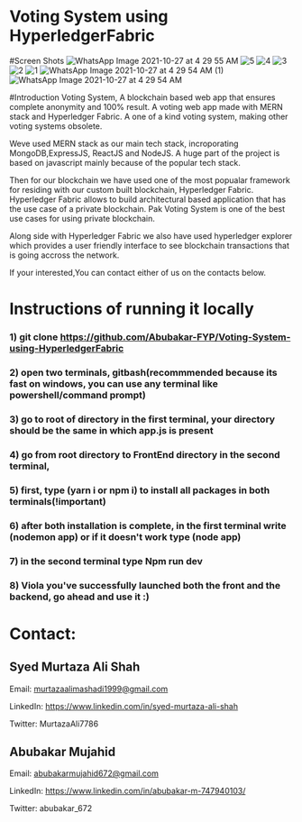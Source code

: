 # Voting System using HyperledgerFabric

#Screen Shots
![WhatsApp Image 2021-10-27 at 4 29 55 AM](https://user-images.githubusercontent.com/61330248/152697581-dd466e72-2768-44a4-adee-4b6957bb8a1c.jpeg)
![5](https://user-images.githubusercontent.com/61330248/152697583-cb2bf612-ade4-4b5a-9eeb-a6b73bd80461.PNG)
![4](https://user-images.githubusercontent.com/61330248/152697584-bdb7cb36-e66b-426d-947b-17a07caee104.PNG)
![3](https://user-images.githubusercontent.com/61330248/152697586-700de994-1968-4df8-972a-fb05e521bbc5.PNG)
![2](https://user-images.githubusercontent.com/61330248/152697588-31d78190-c073-4e2c-aefb-1af789bd615a.PNG)
![1](https://user-images.githubusercontent.com/61330248/152697589-3dbd71d2-abae-49a9-ada1-91397303c439.PNG)
![WhatsApp Image 2021-10-27 at 4 29 54 AM (1)](https://user-images.githubusercontent.com/61330248/152697591-67092344-fc55-458a-8b81-789437b73878.jpeg)
![WhatsApp Image 2021-10-27 at 4 29 54 AM](https://user-images.githubusercontent.com/61330248/152697592-534eb5f1-e156-4089-b243-429fdf1225bf.jpeg)


#Introduction
Voting System, A blockchain based web app that ensures complete anonymity and 100% result. A voting web app made with MERN stack and Hyperledger Fabric. A one of a kind voting system, making other voting systems obsolete. 

Weve used MERN stack as our main tech stack, incroporating MongoDB,ExpressJS, ReactJS and NodeJS. A huge part of the project is based on javascript mainly because of the popular tech stack.

Then for our blockchain we have used one of the most popualar framework for residing with our custom built blockchain, Hyperledger Fabric. Hyperledger Fabric allows to build architectural based application that has the use case of a private blockchain. Pak Voting System is one of the best use cases for using private blockchain. 

Along side with Hyperledger Fabric we also have used hyperledger explorer which provides a user friendly interface to see blockchain transactions that is going accross the network.

If your interested,You can contact either of us on the contacts below.

# Instructions of running it locally

### 1) git clone https://github.com/Abubakar-FYP/Voting-System-using-HyperledgerFabric
### 2) open two terminals, gitbash(recommmended because its fast on windows, you can use any terminal like powershell/command prompt)
### 3) go to root of directory in the first terminal, your directory should be the same in which app.js is present
### 4) go from root directory to FrontEnd directory in the second terminal, 
### 5) first, type (yarn i or npm i) to install all packages in both terminals(!important)
### 6) after both installation is complete, in the first terminal write (nodemon app) or if it doesn't work type (node app)
### 7) in the second terminal type Npm run dev
### 8) Viola you've successfully launched both the front and the backend, go ahead and use it :)

# Contact:

## Syed Murtaza Ali Shah

Email: murtazaalimashadi1999@gmail.com

LinkedIn: https://www.linkedin.com/in/syed-murtaza-ali-shah

Twitter: MurtazaAli7786

## Abubakar Mujahid

Email: abubakarmujahid672@gmail.com

LinkedIn: https://www.linkedin.com/in/abubakar-m-747940103/

Twitter: abubakar_672
